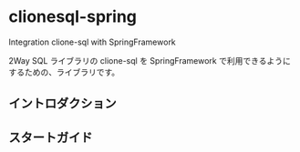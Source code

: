 clionesql-spring
=============

Integration clione-sql with SpringFramework


2Way SQL ライブラリの clione-sql を SpringFramework で利用できるようにするための、ライブラリです。

## イントロダクション

## スタートガイド